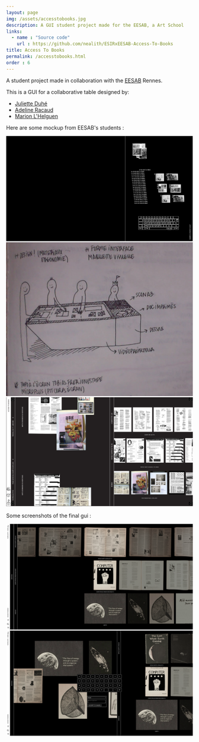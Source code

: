 ```yaml
---
layout: page
img: /assets/accesstobooks.jpg
description: A GUI student project made for the EESAB, a Art School
links:
  - name : "Source code"
    url : https://github.com/nealith/ESIRxEESAB-Access-To-Books
title: Access To Books
permalink: /accesstobooks.html
order : 6
---
```


A student project made in collaboration with the [EESAB](https://www.eesab.fr/) Rennes.

This is a GUI for a collaborative table designed by:

- [Juliette Duhé](http://julietteduhe.com/)
- [Adeline Racaud](https://adeline-racaud.tumblr.com/)
- [Marion L'Helguen](http://marion-lhelguen.fr/)

Here are some mockup from EESAB's students :

![essais1](/images/accesstobooks/essais1-01.jpg)
![draw](/images/accesstobooks/draw.jpg)
![gui](/images/accesstobooks/gui.png)

Some screenshots of the final gui :

![screenshot1](/images/accesstobooks/screenshot1.png)
![screenshot2](/images/accesstobooks/screenshot2.png)
